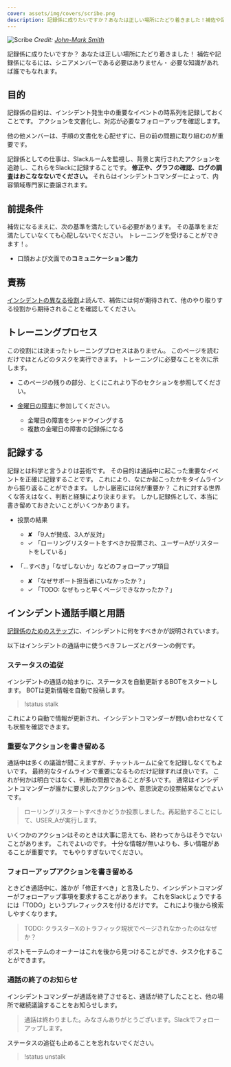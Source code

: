 ```yaml
---
cover: assets/img/covers/scribe.png
description: 記録係に成りたいですか？あなたは正しい場所にたどり着きました！補佐や記録係になるには、シニアメンバーである必要はありません・必要な知識があれば誰でもなれます。
---
```

![Scribe](../assets/img/headers/fountain_pen.jpg)
*Credit: [John-Mark Smith](https://www.pexels.com/photo/person-holding-fountain-pen-211291/)*

記録係に成りたいですか？
あなたは正しい場所にたどり着きました！
補佐や記録係になるには、シニアメンバーである必要はありません・
必要な知識があれば誰でもなれます。

## 目的

記録係の目的は、インシデント発生中の重要なイベントの時系列を記録しておくことです。
アクションを文書化し、対応が必要なフォローアップを確認します。

他の他メンバーは、手順の文書化を心配せずに、目の前の問題に取り組むのが重要です。

記録係としての仕事は、Slackルームを監視し、背景と実行されたアクションを追跡し、これらをSlackに記録することです。
**修正や、グラフの確認、ログの調査はおこななないでください。**
それらはインシデントコマンダーによって、内容領域専門家に委譲されます。

## 前提条件

補佐になるまえに、次の基準を満たしている必要があります。
その基準をまだ満たしていなくても心配しないでください。
トレーニングを受けることができます！。

* 口頭および文面での**コミュニケーション能力**

## 責務

[インシデントの異なる役割](/before/different_roles.md)よ読んで、補佐には何が期待されて、他のやり取りする役割から期待されることを確認してください。

## トレーニングプロセス

この役割には決まったトレーニングプロセスはありません。
このページを読むだけでほとんどのタスクを実行できます。
トレーニングに必要なことを次に示します。

* このページの残りの部分、とくにこれより下のセクションを参照してください。

* [金曜日の障害](https://www.pagerduty.com/blog/failure-friday-at-pagerduty/)に参加してください。
    * 金曜日の障害をシャドウイングする
    * 複数の金曜日の障害の記録係になる

## 記録する

記録とは科学と言うよりは芸術です。
その目的は通話中に起こった重要なイベントを正確に記録することです。
これにより、なにか起こったかをタイムラインから振り返ることができます。
しかし厳密には何が重要か？
これに対する世界くな答えはなく、判断と経験により決まります。
しかし記録係として、本当に書き留めておきたいことがいくつかあります。

* 投票の結果
    * <span class="bad">&#x2718;</span> 「9人が賛成、3人が反対」
    * <span class="good">&#x2713;</span> 「ローリングリスタートをすべきか投票され、ユーザーAがリスタートをしている」

* 「...すべき」「なぜしないか」などのフォローアップ項目
    * <span class="bad">&#x2718;</span> 「なぜサポート担当者にいなかったか？」
    * <span class="good">&#x2713;</span> 「TODO: なぜもっと早くページできなかったか？」

## インシデント通話手順と用語

[記録係のためのステップ](/during/during_an_incident.md)に、インシデントに何をすべきかが説明されています。

以下はインシデントの通話中に使うべきフレーズとパターンの例です。

### ステータスの追従


インシデントの通話の始まりに、ステータスを自動更新するBOTをスタートします。
BOTは更新情報を自動で投稿します。

> !status stalk

これにより自動で情報が更新され、インシデントコマンダーが問い合わせなくても状態を確認できます。

### 重要なアクションを書き留める

通話中は多くの議論が聞こえますが、チャットルームに全てを記録しなくてもよいです。
最終的なタイムラインで重要になるものだけ記録すれば良いです。
これが何かは明白ではなく、判断の問題であることが多いです。
通常はインシデントコマンダーが誰かに要求したアクションや、意思決定の投票結果などでよいです。

> ローリングリスタートすべきかどうか投票しました。再起動することにして、USER_Aが実行します。

いくつかのアクションはそのときは大事に思えても、終わってからはそうでないことがあります。
これでよいのです。
十分な情報が無いよりも、多い情報があることが重要です。
でもやりすぎないでください。

### フォローアップアクションを書き留める

ときどき通話中に、誰かが「修正すべき」と言及したり、インシデントコマンダーがフォローアップ事項を要求することがあります。
これをSlackじょうでするには「TODO」というプレフィックスを付けるだけです。
これにより後から検索しやすくなります。

> TODO: クラスターXのトラフィック現状でページされなかったのはなぜか？

ポストモーテムのオーナーはこれを後から見つけることができ、タスク化することができます。

### 通話の終了のお知らせ

インシデントコマンダーが通話を終了させると、通話が終了したことと、他の場所で継続議論することをお知らせします。

> 通話は終わりました。みなさんありがとうございます。Slackでフォローアップします。

ステータスの追従も止めることを忘れないでください。

> !status unstalk
